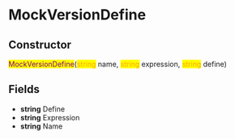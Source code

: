 # MockVersionDefine

## Constructor

<mark style="color:purple;">MockVersionDefine</mark>(<mark style="color:orange;">string</mark> name, <mark style="color:orange;">string</mark> expression, <mark style="color:orange;">string</mark> define)

## Fields

* **string** Define
* **string** Expression
* **string** Name
